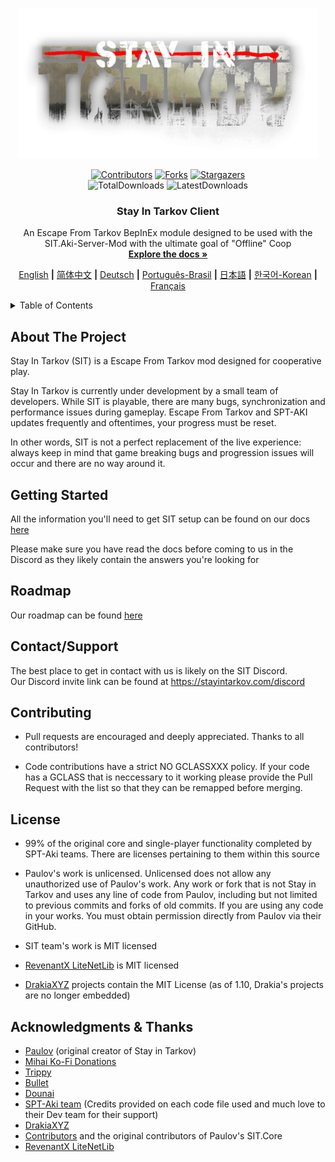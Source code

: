 <a name="readme-top"></a>

<!-- PROJECT LOGO -->
<br />
<div align="center">
  <a href="https://github.com/stayintarkov/StayInTarkov.Client">
    <img src="Assets/sit-logo-5.png" alt="Logo" height="240">
  </a>

  [![Contributors][contributors-shield]][contributors-url]
  [![Forks][forks-shield]][forks-url]
  [![Stargazers][stars-shield]][stars-url]
  <br/>
  ![TotalDownloads][downloads-total-shield]
  ![LatestDownloads][downloads-latest-shield]


<h3 align="center">Stay In Tarkov Client</h3>

  <p align="center">
    An Escape From Tarkov BepInEx module designed to be used with the SIT.Aki-Server-Mod with the ultimate goal of "Offline" Coop
    <br />
    <a href="https://stayintarkov.com/docs"><strong>Explore the docs »</strong></a>
  </p>

  [English](README.md) **|** [简体中文](README_CN.md) **|** [Deutsch](README_DE.md) **|** [Português-Brasil](README_PO.md) **|** [日本語](README_JA.md) **|** [한국어-Korean](README_KO.md) **|** [Français](README_FR.md)
</div>



<!-- TABLE OF CONTENTS -->
<details>
  <summary>Table of Contents</summary>
  <ol>
    <li>
      <a href="#about-the-project">About The Project</a>
    </li>
    <li>
      <a href="#getting-started">Getting Started</a>
    </li>
    <li><a href="#contact">Contact</a></li>
    <li><a href="#roadmap">Roadmap</a></li>
    <li><a href="#contributing">Contributing</a></li>
    <li><a href="#acknowledgments">Acknowledgments</a></li>
    <li><a href="#license">License</a></li>
  </ol>
</details>



<!-- ABOUT THE PROJECT -->
## About The Project

Stay In Tarkov (SIT) is a Escape From Tarkov mod designed for cooperative play.

Stay In Tarkov is currently under development by a small team of developers. While SIT is playable, there are many bugs, synchronization and performance issues during gameplay. Escape From Tarkov and SPT-AKI updates frequently and oftentimes, your progress must be reset.

In other words, SIT is not a perfect replacement of the live experience: always keep in mind that game breaking bugs and progression issues will occur and there are no way around it.


<!-- GETTING STARTED -->
## Getting Started

All the information you'll need to get SIT setup can be found on our docs [here](https://stayintarkov.com/docs)

Please make sure you have read the docs before coming to us in the Discord as they likely contain the answers you're looking for


<!-- ROADMAP -->
## Roadmap
Our roadmap can be found [here](https://docs.stayintarkov.com/en/plans.html)

<!-- CONTACT -->
## Contact/Support

The best place to get in contact with us is likely on the SIT Discord.\
Our Discord invite link can be found at https://stayintarkov.com/discord


<!-- CONTRIBUTING -->
## Contributing

* Pull requests are encouraged and deeply appreciated. Thanks to all contributors!

* Code contributions have a strict NO GCLASSXXX policy. If your code has a GCLASS that is neccessary to it working please provide the Pull Request with the list so that they can be remapped before merging.


<!-- LICENSE -->
## License

* 99% of the original core and single-player functionality completed by SPT-Aki teams. There are licenses pertaining to them within this source

* Paulov's work is unlicensed. Unlicensed does not allow any unauthorized use of Paulov's work. Any work or fork that is not Stay in Tarkov and uses any line of code from Paulov, including but not limited to previous commits and forks of old commits. If you are using any code in your works. You must obtain permission directly from Paulov via their GitHub. 

* SIT team's work is MIT licensed

* [RevenantX LiteNetLib](https://github.com/RevenantX/LiteNetLib) is MIT licensed

* [DrakiaXYZ](https://github.com/DrakiaXYZ/) projects contain the MIT License (as of 1.10, Drakia's projects are no longer embedded)



<!-- ACKNOWLEDGMENTS -->
## Acknowledgments & Thanks

* [Paulov](https://github.com/paulov-t) (original creator of Stay in Tarkov)
* [Mihai Ko-Fi Donations](https://ko-fi.com/mmihai)
* [Trippy](https://github.com/trippyone)
* [Bullet](https://github.com/devbence)
* [Dounai](https://github.com/dounai2333)
* [SPT-Aki team](https://www.sp-tarkov.com/) (Credits provided on each code file used and much love to their Dev team for their support)
* [DrakiaXYZ](https://github.com/DrakiaXYZ/)
* [Contributors](https://github.com/stayintarkov/StayInTarkov.Client/graphs/contributors) and the original contributors of Paulov's SIT.Core
* [RevenantX LiteNetLib](https://github.com/RevenantX/LiteNetLib)



<!-- MARKDOWN LINKS & IMAGES -->
[contributors-shield]: https://img.shields.io/github/contributors/stayintarkov/StayInTarkov.Client.svg?style=for-the-badge

[contributors-url]: https://github.com/stayintarkov/StayInTarkov.Client/graphs/contributors

[forks-shield]: https://img.shields.io/github/forks/stayintarkov/StayInTarkov.Client.svg?style=for-the-badge&color=%234c1

[forks-url]: https://github.com/stayintarkov/StayInTarkov.Client/network/members

[stars-shield]: https://img.shields.io/github/stars/stayintarkov/StayInTarkov.Client?style=for-the-badge&color=%234c1

[stars-url]: https://github.com/stayintarkov/StayInTarkov.Client/stargazers

[downloads-total-shield]: https://img.shields.io/github/downloads/stayintarkov/StayInTarkov.Client/total?style=for-the-badge

[downloads-latest-shield]: https://img.shields.io/github/downloads/stayintarkov/StayInTarkov.Client/latest/total?style=for-the-badge
